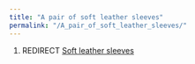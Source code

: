 ```yaml
---
title: "A pair of soft leather sleeves"
permalink: "/A_pair_of_soft_leather_sleeves/"
---
```


1.  REDIRECT [Soft leather sleeves](Soft_leather_sleeves "wikilink")
